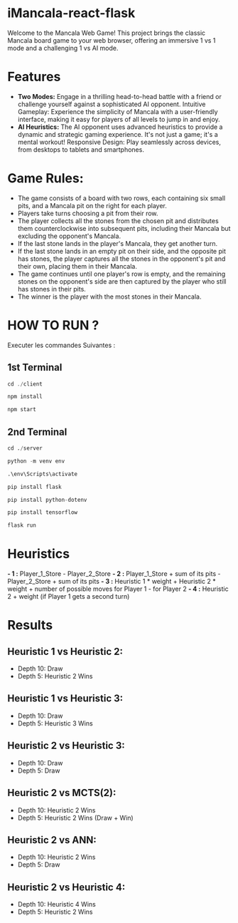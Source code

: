 # iMancala-react-flask


Welcome to the Mancala Web Game! This project brings the classic Mancala board game to your web browser, offering an immersive 1 vs 1 mode and a challenging 1 vs AI mode.

# Features
* **Two Modes:** Engage in a thrilling head-to-head battle with a friend or challenge yourself against a sophisticated AI opponent.
Intuitive Gameplay: Experience the simplicity of Mancala with a user-friendly interface, making it easy for players of all levels to jump in and enjoy.
* **AI Heuristics:** The AI opponent uses advanced heuristics to provide a dynamic and strategic gaming experience. It's not just a game; it's a mental workout!
Responsive Design: Play seamlessly across devices, from desktops to tablets and smartphones.


# Game Rules:

- The game consists of a board with two rows, each containing six small pits, and a Mancala pit on the right for each player.
- Players take turns choosing a pit from their row.
- The player collects all the stones from the chosen pit and distributes them counterclockwise into subsequent pits, including their Mancala but excluding the opponent's Mancala.
- If the last stone lands in the player's Mancala, they get another turn.
- If the last stone lands in an empty pit on their side, and the opposite pit has stones, the player captures all the stones in the opponent's pit and their own, placing them in their Mancala.
- The game continues until one player's row is empty, and the remaining stones on the opponent's side are then captured by the player who still has stones in their pits.
- The winner is the player with the most stones in their Mancala.

# HOW TO RUN ?

Executer les commandes Suivantes : 

## 1st Terminal

```js
cd ./client  

npm install  

npm start

```


## 2nd Terminal
 
```py 
cd ./server

python -m venv env

.\env\Scripts\activate

pip install flask

pip install python-dotenv

pip install tensorflow

flask run

```



# Heuristics
**- 1 :** Player_1_Store - Player_2_Store
**- 2 :** Player_1_Store + sum of its pits - Player_2_Store + sum of its pits
**- 3 :** Heuristic 1 * weight + Heuristic 2 * weight + number of possible moves for Player 1 - for Player 2
**- 4 :** Heuristic 2 + weight (if Player 1 gets a second turn)




# Results 

## Heuristic 1 vs Heuristic 2:
- Depth 10: Draw
- Depth 5: Heuristic 2 Wins
## Heuristic 1 vs Heuristic 3:
- Depth 10: Draw
- Depth 5: Heuristic 3 Wins
## Heuristic 2 vs Heuristic 3:
- Depth 10: Draw
- Depth 5: Draw
## Heuristic 2 vs MCTS(2):
- Depth 10: Heuristic 2 Wins
- Depth 5: Heuristic 2 Wins (Draw + Win)
## Heuristic 2 vs ANN:
- Depth 10: Heuristic 2 Wins
- Depth 5: Draw
## Heuristic 2 vs Heuristic 4:
- Depth 10: Heuristic 4 Wins
- Depth 5: Heuristic 2 Wins

